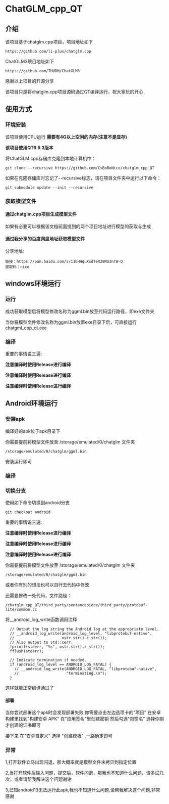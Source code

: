 




# ChatGLM_cpp_QT

## 介绍

该项目基于chatglm.cpp项目，项目地址如下
```
https://github.com/li-plus/chatglm.cpp
```

ChatGLM3项目地址如下
```
https://github.com/THUDM/ChatGLM3
```

感谢以上项目的开源分享


该项目只是将chatglm.cpp项目源码通过QT编译运行，祝大家玩的开心

## 使用方式

### 环境安装

该项目使用CPU运行
**需要有4G以上空闲的内存(注意不是显存)**

**该项目使用QT6.5.3版本**

将ChatGLM.cpp存储库克隆到本地计算机中：

```
git clone --recursive https://github.com/CsBoBoNice/chatglm_cpp_QT
```

如果在克隆存储库时忘记了--recursive标志，请在项目文件夹中运行以下命令：

```
git submodule update --init --recursive
```





### 获取模型文件

#### 通过chatglm.cpp项目生成模型文件

如果有必要可以根据该文档前面提到的两个项目地址进行模型的获取与生成

#### 通过我分享的百度网盘地址获取模型文件

分享地址:

```
链接：https://pan.baidu.com/s/11bHHquXxdTeX28MU3nTW-Q 
提取码：nice 
```

## windows环境运行

### 运行

成功获取模型后将模型修改名称为ggml.bin放至代码运行路径，即exe文件夹

当你将模型文件修改名称为ggml.bin放置exe目录下后，可直接运行chatgml_cpp_qt.exe

### 编译

重要的事情说三遍:

**注意编译时使用Release进行编译**

**注意编译时使用Release进行编译**

**注意编译时使用Release进行编译**




## Android环境运行


### 安装apk

编译好的apk位于apk目录下

你需要提前将模型文件放至 /storage/emulated/0/chatglm 文件夹
```
/storage/emulated/0/chatglm/ggml.bin
```

安装运行即可

### 编译

### 切换分支

使用如下命令切换到android分支

```
git checkout android
```

重要的事情说三遍:

**注意编译时使用Release进行编译**

**注意编译时使用Release进行编译**

**注意编译时使用Release进行编译**


你需要提前将模型文件放至 /storage/emulated/0/chatglm 文件夹
```
/storage/emulated/0/chatglm/ggml.bin
```
或者你有别的想法也可以自行去代码中修改

还需要修改一处代码，文件路径：

```
/chatglm_cpp_QT/third_party/sentencepiece/third_party/protobuf-lite/common.cc
```


将__android_log_write函数调用注释
```
  // Output the log string the Android log at the appropriate level.
  // __android_log_write(android_log_level, "libprotobuf-native",
  //                     ostr.str().c_str());
  // Also output to std::cerr.
  fprintf(stderr, "%s", ostr.str().c_str());
  fflush(stderr);

  // Indicate termination if needed.
  if (android_log_level == ANDROID_LOG_FATAL) {
    // __android_log_write(ANDROID_LOG_FATAL, "libprotobuf-native",
    //                     "terminating.\n");
  }
```

这样就能正常编译通过了

#### 部署

当你尝试部署这个apk时会发现部署失败
你需要点击左边选项卡的"项目"
在安卓构建里找到"构建安卓 APK"
在"应用签名"里创建密钥
然后勾选"包签名"
选择你刚才创建的证书即可

接下来 在"安卓自定义" 选择 "创建模板" ,一路确定即可



### 异常

1,打开软件立马出现闪退，那大概率就是模型文件未拷贝到指定位置

2,当打开软件后输入问题，提交后，软件闪退，那我也不知道什么问题，请多试几次，或者请帮我解决这个问题谢谢

3,已知android13无法运行此apk,我也不知道什么问题,请帮我解决这个问题,非常感谢



